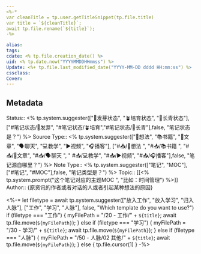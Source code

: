 ```yaml
---
<%-*
var cleanTitle = tp.user.getTitleSnippet(tp.file.title) 
var title = `${cleanTitle}`;
await tp.file.rename(`${title}`);
-%>

alias: 
tags: 
cdate: <% tp.file.creation_date() %>
uid: <% tp.date.now("YYYYMMDDHHmmss") %> 
Update: <%+ tp.file.last_modified_date("YYYY-MM-DD dddd HH:mm:ss") %>
cssclass: 
Cover: 
---
```


## Metadata
Status::    <% tp.system.suggester(["🌱发芽状态", "🪴培育状态", "🌲长青状态"], ["#笔记状态/🌱发芽", "#笔记状态/🪴培育","#笔记状态/🌲长青"],false, "笔记状态是？") %>
Source Type::  <% tp.system.suggester(["💭想法", "📚书籍", "📰️文章", "🗣️聊天", "💻教学", "▶️视频", "🎧️播客"], ["#📥/💭想法 ", "#📥/📚书籍 ", "#📥/📰️文章", "#📥/🗣️聊天 ", " #📥/💻教学", "#📥/▶️视频", "#📥/🎧️播客"],false, "笔记源自哪里？") %>
Note Type::  <% tp.system.suggester(["笔记", "MOC"], ["#笔记", "#MOC"],false, "笔记类型是？") %>
Topic:: [[<% tp.system.prompt("这个笔记对应的主题MOC ", "比如：时间管理") %>]]
Author:: {原资讯的作者或者对话的人或者引起某种想法的原因}


<%-*  let filetype = await tp.system.suggester(["放入工作", "放入学习", "归入人脉"], ["工作", "学习", "人脉"], false, "Which template do you want to use?") 
if (filetype === "工作") { 
myFilePath = "/20 - 工作/" +  `${title}`;
await tp.file.move(`${myFilePath}`);
} else if (filetype === "学习") { 
myFilePath = "/30 - 学习/" +  `${title}`;
await tp.file.move(`${myFilePath}`);
} else if (filetype === "人脉") {
myFilePath = "/50 - 人脉/02 其他/" +  `${title}`;
await tp.file.move(`${myFilePath}`);
} else { 
tp.file.cursor(1)
} -%>
